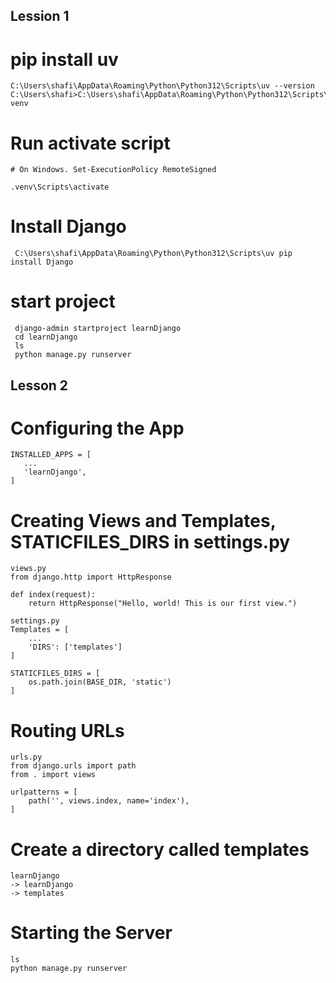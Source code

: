 ## Lession 1
# pip install uv
```
C:\Users\shafi\AppData\Roaming\Python\Python312\Scripts\uv --version
C:\Users\shafi>C:\Users\shafi\AppData\Roaming\Python\Python312\Scripts\uv venv

```

# Run activate script
```
# On Windows. Set-ExecutionPolicy RemoteSigned

.venv\Scripts\activate
```

# Install Django
```
 C:\Users\shafi\AppData\Roaming\Python\Python312\Scripts\uv pip install Django
```

# start project
```
 django-admin startproject learnDjango 
 cd learnDjango
 ls
 python manage.py runserver 
 ```



 ## Lesson 2



 # Configuring the App
 ```
 INSTALLED_APPS = [
    ...
    'learnDjango',
]
```

# Creating Views and Templates, STATICFILES_DIRS in settings.py

```
views.py
from django.http import HttpResponse

def index(request):
    return HttpResponse("Hello, world! This is our first view.")
```

```
settings.py
Templates = [
    ...
    'DIRS': ['templates']
]

STATICFILES_DIRS = [
    os.path.join(BASE_DIR, 'static')
]
```
# Routing URLs
```
urls.py
from django.urls import path
from . import views

urlpatterns = [
    path('', views.index, name='index'),
]

```

# Create a directory called templates


```
learnDjango
-> learnDjango
-> templates
```


# Starting the Server
```
ls
python manage.py runserver
```